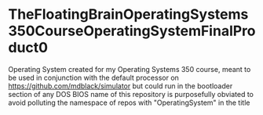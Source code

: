 # TheFloatingBrainOperatingSystems350CourseOperatingSystemFinalProduct0
Operating System created for my Operating Systems 350 course, meant to be used in conjunction with the default processor on https://github.com/mdblack/simulator but could run in the bootloader section of any DOS BIOS name of this repository is purposefully obviated to avoid polluting the namespace of repos with "OperatingSystem" in the title

